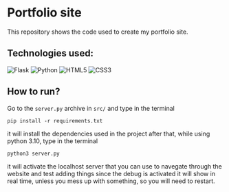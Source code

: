 # Portfolio site

This repository shows the code used to create my portfolio site.

## Technologies used:
![Flask](https://img.shields.io/badge/flask-%23000.svg?style=for-the-badge&logo=flask&logoColor=white)
![Python](https://img.shields.io/badge/python-3670A0?style=for-the-badge&logo=python&logoColor=ffdd54)
![HTML5](https://img.shields.io/badge/html5-%23E34F26.svg?style=for-the-badge&logo=html5&logoColor=white)
![CSS3](https://img.shields.io/badge/css3-%231572B6.svg?style=for-the-badge&logo=css3&logoColor=white)

## How to run?
Go to the `server.py` archive in `src/` and type in the terminal
```
pip install -r requirements.txt
```
it will install the dependencies used in the project
after that, while using python 3.10, type in the terminal
```
python3 server.py
```
it will activate the localhost server that you can use to navegate through the website and test adding things
since the debug is activated it will show in real time, unless you mess up with something, so you will need to restart.
